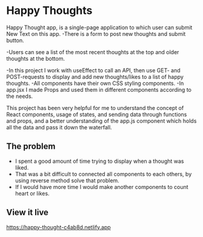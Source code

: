 # Happy Thoughts

Happy Thought app, is a single-page application to which user can submit New Text on this app. 
-There is a form to post new thoughts and submit button. 

-Users can see a list of the most recent thoughts at the top and older thoughts at the bottom. 

-In this project I work with useEffect to call an API, then use GET- and POST-requests to display and add new thoughts/likes to a list of happy thoughts.
-All components have their own CSS styling components.
-In app.jsx I made Props and used them in different components according to the needs.

This project has been very helpful for me to understand the concept of React components, usage of states, and sending data through functions and props, and a better understanding of the app.js component which holds all the data and pass it down the waterfall.

## The problem
- I spent a good amount of time trying to display when a thought was liked. 
- That was a bit difficult to connected all components to each others, by using reverse method solve that problem. 
- If I would have more time I would make another components to count heart or likes.

## View it live

https://happy-thought-c4ab8d.netlify.app
